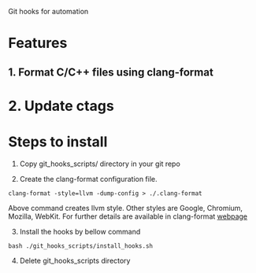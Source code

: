 Git hooks for automation

# Features

## 1. Format C/C++ files using clang-format
# 2. Update ctags

# Steps to install

1. Copy git_hooks_scripts/ directory in your git repo


2. Create the clang-format configuration file.
```
clang-format -style=llvm -dump-config > ./.clang-format
```

Above command creates llvm style. Other styles are Google, Chromium, Mozilla, WebKit.
For further details are available in clang-format [webpage](https://clang.llvm.org/docs/ClangFormat.html)


3. Install the hooks by bellow command
```
bash ./git_hooks_scripts/install_hooks.sh
```

4. Delete git_hooks_scripts directory
